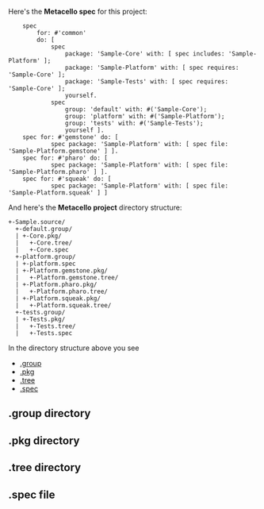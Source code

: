 Here's the **Metacello spec** for this project:

```Smalltalk
    spec
        for: #'common'
        do: [ 
            spec
                package: 'Sample-Core' with: [ spec includes: 'Sample-Platform' ];
                package: 'Sample-Platform' with: [ spec requires: 'Sample-Core' ];
                package: 'Sample-Tests' with: [ spec requires: 'Sample-Core' ];
                yourself.
            spec
                group: 'default' with: #('Sample-Core');
                group: 'platform' with: #('Sample-Platform');
                group: 'tests' with: #('Sample-Tests');
                yourself ].
    spec for: #'gemstone' do: [ 
            spec package: 'Sample-Platform' with: [ spec file: 'Sample-Platform.gemstone' ] ].
    spec for: #'pharo' do: [ 
            spec package: 'Sample-Platform' with: [ spec file: 'Sample-Platform.pharo' ] ].
    spec for: #'squeak' do: [ 
            spec package: 'Sample-Platform' with: [ spec file: 'Sample-Platform.squeak' ] ]
```

And here's the **Metacello project** directory structure:

```
+-Sample.source/
  +-default.group/
  | +-Core.pkg/
  |   +-Core.tree/
  |   +-Core.spec
  +-platform.group/
  | +-platform.spec
  | +-Platform.gemstone.pkg/
  |   +-Platform.gemstone.tree/
  | +-Platform.pharo.pkg/
  |   +-Platform.pharo.tree/
  | +-Platform.squeak.pkg/
  |   +-Platform.squeak.tree/
  +-tests.group/
  | +-Tests.pkg/
  |   +-Tests.tree/
  |   +-Tests.spec
```

In the directory structure above you see 

 * [.group](#.group)
 * [.pkg](#.pkg)
 * [.tree](#.tree)
 * [.spec](#.spec)

## <a id=".group"/>.group directory
## <a id=".pkg"/>.pkg directory
## <a id=".tree"/>.tree directory
## <a id=".spec"/>.spec file

